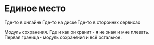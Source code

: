 # Единое место

Где-то в онлайне
Где-то на диске
Где-то в сторонних сервисах

Модуль сохранения. Где и как он хранит - я не знаю и мне плевать. Первая граница - модуль сохранения и всё остальное.

<!-- {"date":"2016-12-12T15:51:47.258Z","id":"72b15c00-2deb-11e7-a02f-b3275fd3a74c","excerpt":"Где-то в онлайне Где-то на диске Где-то в сторонних..."} -->